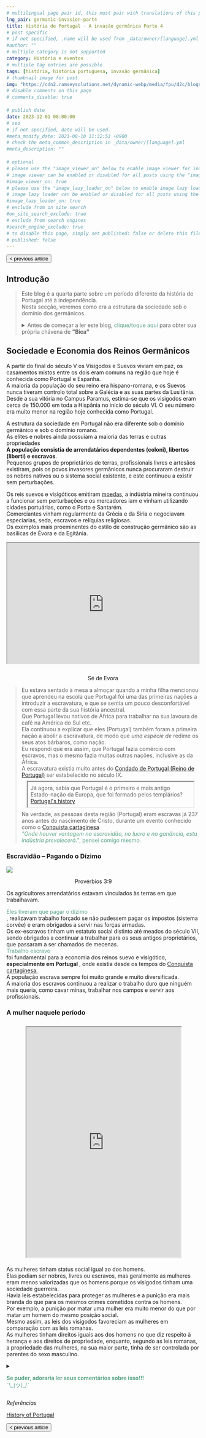 ```yaml
---
# multilingual page pair id, this must pair with translations of this page. (This name must be unique)
lng_pair: germanic-invasion-part4
title: História de Portugal - A invasão germânica Parte 4
# post specific
# if not specified, .name will be used from _data/owner/[language].yml
#author: ""
# multiple category is not supported
category: História e eventos
# multiple tag entries are possible
tags: [história, história portuguesa, invasão germânica]
# thumbnail image for post
img: "https://cdn2.ramseysolutions.net/dynamic-webp/media/fpu/d2c/blogs/tithing_and_offerings/Header_1200x630.jpg/640w.webp"
# disable comments on this page
# comments_disable: true

# publish date
date: 2023-12-01 08:00:00
# seo
# if not specified, date will be used.
#meta_modify_date: 2021-08-10 11:32:53 +0900
# check the meta_common_description in _data/owner/[language].yml
#meta_description: ""

# optional
# please use the "image_viewer_on" below to enable image viewer for individual pages or posts (_posts/ or [language]/_posts folders).
# image viewer can be enabled or disabled for all posts using the "image_viewer_posts: true" setting in _data/conf/main.yml.
#image_viewer_on: true
# please use the "image_lazy_loader_on" below to enable image lazy loader for individual pages or posts (_posts/ or [language]/_posts folders).
# image lazy loader can be enabled or disabled for all posts using the "image_lazy_loader_posts: true" setting in _data/conf/main.yml.
#image_lazy_loader_on: true
# exclude from on site search
#on_site_search_exclude: true
# exclude from search engines
#search_engine_exclude: true
# to disable this page, simply set published: false or delete this file
# published: false
---
```


<style>
  /*
    container{
        float:left;
			  width:100%;
			  margin-bottom: 10px;			                
             }
	image-container{
		width: 30%;
		float:left;
		border: hidden; 
		margin: 20px;
	}
	img{
		object-fit:contain;	  	
	}
 
 */
 /* due to mobile readers I rather center all images */

.image-container {
  width:80%;
  margin-left:auto;
  margin-right:auto;
  margin-bottom:0.5em;
}
.image-container img{
  display:block;
  width:100%;
  object-fit:cover;
  margin-left:auto;
  margin-right:auto;
  }

.image-container p{
  margin-left:auto;
  margin-right:auto;
  padding:0;
  text-align:center;
  filter: invert(40%);
  inline-size:100%;
  overflow-wrap: break-word;
 }

container-text{
       display: block;
        margin-top: 20px; 
        padding-top: 1px;      
	}

ol{
        list-style-type: upper-roman;
        
    }

   /* used as <p class="vertical"></p> instead I can also use <blockquote> 
     or > in md
      */
    video-container{   
		width: 60%;
		float:left;
		border: hidden; 
		margin: 20px;
    }

    iframe{
       position: relative; 
        top: 0; 
        left: 0; 
        width: 100%; 
        height: 100%; 
        object-fit-contain;
    }


	.vertical{
    border-left: 4px solid;
    border-right: 4px solid;
    border-radius: 25px;
    color: blue;
    background-color: #111111;
	margin;0 0 0 -3;
    padding:0 0 0 1em

  }
  vertical-text{
	color: #bbbbbb;
  
  font-family: cursive;
  }
    /* frames text in middle of page */
  framed-text{
    display:block;
    border:inset;
    width:90%;
    margin:0.5em auto 0.5em auto;
    padding:0.5em;
  }
  unframed-text{
    display:block;
    border:hidden;
    width:90%;
    margin:0.5em auto 0.5em auto;
    padding:0.5em;

  }
/** on hover paragraph **/
  .my-p{
        display:inline;
        color:#5ba487;
  }
  .my-p:hover{
    text-decoration: underline;
    cursor:pointer;
  }

  /** Center an element **/
.center {
  display: block;
  margin-left: auto;
  margin-right: auto;
  margin-top: 1em;
  margin-bottom; 1em;
  }
  /** align element to the left **/
  .left{
  display: block;
  align:left
  margin: 1em;
  /*border:solid 1px; */
  }
   
  /* coffee */
  .container {
  width: 300px;
  height: 280px;
  position: relative;
  top: calc(50% - 140px);
  left: calc(50% - 150px);
}
.coffee-header {
  width: 100%;
  height: 80px;
  position: absolute;
  top: 0;
  left: 0;
  background-color: #ddcfcc;
  border-radius: 10px;
}
.coffee-header__buttons {
  width: 25px;
  height: 25px;
  position: absolute;
  top: 25px;
  background-color: #282323;
  border-radius: 50%;
}
.coffee-header__buttons::after {
  content: "";
  width: 8px;
  height: 8px;
  position: absolute;
  bottom: -8px;
  left: calc(50% - 4px);
  background-color: #615e5e;
}
.coffee-header__button-one {
  left: 15px;
}
.coffee-header__button-two {
  left: 50px;
}
.coffee-header__display {
  width: 50px;
  height: 50px;
  position: absolute;
  top: calc(50% - 25px);
  left: calc(50% - 25px);
  border-radius: 50%;
  background-color: #9acfc5;
  border: 5px solid #43beae;
  box-sizing: border-box;
}
.coffee-header__details {
  width: 8px;
  height: 20px;
  position: absolute;
  top: 10px;
  right: 10px;
  background-color: #9b9091;
  box-shadow: -12px 0 0 #9b9091, -24px 0 0 #9b9091;
}
.coffee-medium {
  width: 90%;
  height: 160px;
  position: absolute;
  top: 80px;
  left: calc(50% - 45%);
  background-color: #bcb0af;
}
.coffee-medium:before {
  content: "";
  width: 90%;
  height: 100px;
  background-color: #776f6e;
  position: absolute;
  bottom: 0;
  left: calc(50% - 45%);
  border-radius: 20px 20px 0 0;
}
.coffe-medium__exit {
  width: 60px;
  height: 20px;
  position: absolute;
  top: 0;
  left: calc(50% - 30px);
  background-color: #231f20;
}
.coffe-medium__exit::before {
  content: "";
  width: 50px;
  height: 20px;
  border-radius: 0 0 50% 50%;
  position: absolute;
  bottom: -20px;
  left: calc(50% - 25px);
  background-color: #231f20;
}
.coffe-medium__exit::after {
  content: "";
  width: 10px;
  height: 10px;
  position: absolute;
  bottom: -30px;
  left: calc(50% - 5px);
  background-color: #231f20;
}
.coffee-medium__arm {
  width: 70px;
  height: 20px;
  position: absolute;
  top: 15px;
  right: 25px;
  background-color: #231f20;
}
.coffee-medium__arm::before {
  content: "";
  width: 15px;
  height: 5px;
  position: absolute;
  top: 7px;
  left: -15px;
  background-color: #9e9495;
}
.coffee-medium__cup {
  width: 80px;
  height: 47px;
  position: absolute;
  bottom: 0;
  left: calc(50% - 40px);
  background-color: #FFF;
  border-radius: 0 0 70px 70px / 0 0 110px 110px;
}
.coffee-medium__cup::after {
  content: "";
  width: 20px;
  height: 20px;
  position: absolute;
  top: 6px;
  right: -13px;
  border: 5px solid #FFF;
  border-radius: 50%;
}
@keyframes liquid {
  0% {
    height: 0px;  
    opacity: 1;
  }
  5% {
    height: 0px;  
    opacity: 1;
  }
  20% {
    height: 62px;  
    opacity: 1;
  }
  95% {
    height: 62px;
    opacity: 1;
  }
  100% {
    height: 62px;
    opacity: 0;
  }
}
.coffee-medium__liquid {
  width: 6px;
  height: 63px;
  opacity: 0;
  position: absolute;
  top: 50px;
  left: calc(50% - 3px);
  background-color: #74372b;
  animation: liquid 4s 4s linear infinite;
}
.coffee-medium__smoke {
  width: 8px;
  height: 20px;
  position: absolute;  
  border-radius: 5px;
  background-color: #b3aeae;
}
@keyframes smokeOne {
  0% {
    bottom: 20px;
    opacity: 0;
  }
  40% {
    bottom: 50px;
    opacity: .5;
  }
  80% {
    bottom: 80px;
    opacity: .3;
  }
  100% {
    bottom: 80px;
    opacity: 0;
  }
}
@keyframes smokeTwo {
  0% {
    bottom: 40px;
    opacity: 0;
  }
  40% {
    bottom: 70px;
    opacity: .5;
  }
  80% {
    bottom: 80px;
    opacity: .3;
  }
  100% {
    bottom: 80px;
    opacity: 0;
  }
}
.coffee-medium__smoke-one {
  opacity: 0;
  bottom: 50px;
  left: 102px;
  animation: smokeOne 3s 4s linear infinite;
}
.coffee-medium__smoke-two {
  opacity: 0;
  bottom: 70px;
  left: 118px;
  animation: smokeTwo 3s 5s linear infinite;
}
.coffee-medium__smoke-three {
  opacity: 0;
  bottom: 65px;
  right: 118px;
  animation: smokeTwo 3s 6s linear infinite;
}
.coffee-medium__smoke-for {
  opacity: 0;
  bottom: 50px;
  right: 102px;
  animation: smokeOne 3s 5s linear infinite;
}
.coffee-footer {
  width: 95%;
  height: 15px;
  position: absolute;
  bottom: 25px;
  left: calc(50% - 47.5%);
  background-color: #41bdad;
  border-radius: 10px;
}
.coffee-footer::after {
  content: "";
  width: 106%;
  height: 26px;
  position: absolute;
  bottom: -25px;
  left: -8px;
  background-color: #000;
}
</style>

<button onclick="document.location.href='./2024-04-25-part3'">< previous article</button>

<h2>Introdução</h2>
<div>
  <blockquote>
        <p>
            Este blog é a quarta parte sobre um período diferente da história de Portugal até à independência.<br>
            Nesta secção, veremos como era a estrutura da sociedade sob o domínio dos germânicos.<br>
        </p>
    <details>
        <summary>Antes de começar a ler este blog, <span class ="my-p">clique/toque aqui</span> para obter sua própria chávena de <b>"Bica"</b></summary>
        <div  style="margin:0.5em auto 0.5em auto;width:300px;height:280px;">
            <div class="container">
              <div class="coffee-header">
                <div class="coffee-header__buttons coffee-header__button-one"></div>
                <div class="coffee-header__buttons coffee-header__button-two"></div>
                <div class="coffee-header__display"></div>
                <div class="coffee-header__details"></div>
              </div>
              <div class="coffee-medium">
                <div class="coffe-medium__exit"></div>
                <div class="coffee-medium__arm"></div>
                <div class="coffee-medium__liquid"></div>
                <div class="coffee-medium__smoke coffee-medium__smoke-one"></div>
                <div class="coffee-medium__smoke coffee-medium__smoke-two"></div>
                <div class="coffee-medium__smoke coffee-medium__smoke-three"></div>
                <div class="coffee-medium__smoke coffee-medium__smoke-for"></div>
                <div class="coffee-medium__cup"></div>
              </div>
                <div class="coffee-footer"></div>
            </div>
        </div>                    
              <img src="/assets/img/posts/know-your-menus.png" alt="menu"
              style="display:block;width:80%;border:solid;margin:5px;margin-left:auto;margin-right:auto"
              >            
            <p style="margin-top:1em">
              <span style="color:#5ba487">Clique/toque no texto nesta cor para exibir uma seção oculta com mais informações</span><br>
              <span style="color:#3389de">Observe que você pode clicar/tocar no texto desta cor para direcioná-lo às referências</span><br>
              Você também pode alternar o esquema de cores no canto inferior esquerdo.<br>
              💡= tema claro<br>
              ☾ = tema escuro<br>
              Dependendo do tamanho da tela, pode ser necessário ativar o "Menu Hambúrguer" para que a opção apareça.<br>
              Neste site você também pode optar por ler este blog em ingles, selecione En [<strong>En</strong> Pt]<br>
              Agora, se você quiser ler este blog, ou um link que você abriu em outro idioma, basta selecionar traduzir no menu do seu navegador.<br>
              No Chrome é um menu "Kebab".<br>
            </p>
            <p>
            Então, você tomou seu café, relaxe e aproveite o blog.<br>
            ¯\_(ツ)_/¯<br>
            </p>
    </details>
  </blockquote>
</div>

<h2>Sociedade e Economia dos Reinos Germânicos</h2>
<p>
A partir do final do século V os Visigodos e Suevos viviam em paz, os casamentos mistos entre os dois eram comuns na região que hoje é conhecida como Portugal e Espanha.<br>
A maioria da população do seu reino era hispano-romana, e os Suevos nunca tiveram controlo total sobre a Galécia e as suas partes da Lusitânia.<br>
Desde a sua vitória no Campus Paramus, estima-se que os visigodos eram cerca de 150.000 em toda a Hispânia no início do século VI.
O seu número era muito menor na região hoje conhecida como Portugal.<br>
</p>
<p>
A estrutura da sociedade em Portugal não era diferente sob o domínio germânico e sob o domínio romano.<br>
As elites e nobres ainda possuíam a maioria das terras e outras propriedades<br>
<strong>A população consistia de arrendatários dependentes (coloni), libertos (liberti) e escravos</strong>. <br>
Pequenos grupos de proprietários de terras, profissionais livres e artesãos existiram, pois os povos invasores germânicos nunca procuraram destruir os nobres nativos ou o sistema social existente, e este continuou a existir sem perturbações.<br>
</p>
<p>
Os reis suevos e visigóticos emitiram <a href="https://ler.letras.up.pt/uploads/ficheiros/11091.pdf">moedas</a>, a indústria mineira continuou a funcionar sem perturbações e os mercadores iam e vinham utilizando cidades portuárias, como o Porto e Santarém.<br>
Comerciantes vinham regularmente da Grécia e da Síria e negociavam especiarias, seda, escravos e relíquias religiosas.<br>
Os exemplos mais proeminentes do estilo de construção germânico são as basílicas de Évora e da Egitânia.
</p>
<div
  style="
    position: relative;
    padding-bottom: 56.25%;
    padding-top: 35px;
    height: 0;
    margin-bottom: 2em;
    overflow: hidden;
  "
>
<iframe src="https://www.facebook.com/plugins/video.php?height=314&href=https%3A%2F%2Fwww.facebook.com%2Fwww.grupogala.pt%2Fvideos%2F2551928595078411%2F&show_text=false&width=560&t=0" style="position: absolute; top: 0; left: 0; width: 100%; height: 100%" allowFullScreen="true"></iframe> 
</div>
<p style="position: relative; text-align: center">Sé de Evora</p>
<blockquote>
Eu estava sentado à mesa a almoçar quando a minha filha mencionou que aprendeu na escola que Portugal foi uma das primeiras nações a introduzir a escravatura, e que se sentia um pouco desconfortável com essa parte da sua história ancestral.<br>
Que Portugal levou nativos de África para trabalhar na sua lavoura de café na América do Sul etc.<br>
Ela continuou a explicar que eles (Portugal) também foram a primeira nação a abolir a escravatura, de modo que <i>uma espécie de </i> redime os seus atos bárbaros, como nação. <br>
Eu respondi que era assim, que Portugal fazia comércio com escravos, mas o mesmo fazia muitas outras nações, inclusive as da África.<br>
A escravatura existia muito antes do <a href="https://en.wikipedia.org/wiki/Kingdom_of_Portugal">Condado de Portugal (Reino de Portugal)</a> ser estabelecido no século IX.<br>
<framed-text>
Já agora, sabia que Portugal é o primeiro e mais antigo Estado-nação da Europa, que foi formado pelos templários?<br>
<a href="https://eurydice.eacea.ec.europa.eu/national-education-systems/portugal/historical-development">Portugal's history</a>
</framed-text>
Na verdade, as pessoas desta região (Portugal) eram escravas já 237 anos antes do nascimento de Cristo, durante um evento conhecido como o <a href="https://en.wikipedia.org/wiki/Barcid_conquest_of_Hispania">Conquista cartaginesa</a>
<br>
<details>
<summary class="my-p">
<i>"Onde houver vantagem na escravidão, no lucro e na ganância, esta indústria prevalecerá."</i>, pensei comigo mesmo.
</summary>
<framed-text>
GENEBRA (Notícias da OIT) – O trabalho forçado na economia privada gera 150 mil milhões de dólares em lucros ilegais por ano, cerca de três vezes mais do que o estimado anteriormente, de acordo com um novo relatório da Organização Internacional do Trabalho (OIT).<br>
<a href="https://www.ilo.org/resource/news/ilo-says-forced-labour-generates-annual-profits-us-150-billion">ILO says forced labour generates annual profits of US$ 150 billion</a>
</framed-text>
</details>
</blockquote>
<h3>Escravidão – Pagando o Dízimo</h3>
<div style="width:90%">
<img src="https://cdn2.ramseysolutions.net/dynamic-webp/media/fpu/d2c/blogs/tithing_and_offerings/Header_1200x630.jpg/640w.webp" 
style="display:block;margin-left:auto;margin-right:auto">
 
  <p style="position: relative; text-align: center">Provérbios 3:9</p>
</div>
<p>
Os agricultores arrendatários estavam vinculados às terras em que trabalhavam.<br>
<details style="display:inline">
<summary class="my-p">
Eles tiveram que pagar o dízimo
</summary>
<framed-text>
PAGANDO O DÍZIMO<br>
Levítico 27:30 (TLB) diz: “Um décimo da produção da terra, seja grãos ou frutas, é do Senhor e é santo”. E Provérbios 3:9 (NVI) diz: “Honra ao Senhor com os teus bens, com os primeiros frutos de todas as tuas colheitas.”<br>
<hr>
O dízimo é uma parte (10%) de sua renda dada à igreja local. (A palavra dízimo significa literalmente décimo em hebraico.)<br>
Como o costume do dízimo é bíblico, muitos cristãos e judeus o praticam como parte de sua fé.<br>
<a href="https://www.ramseysolutions.com/budgeting/daves-advice-on-tithing-and-giving">Tithes and Offerings: Your Questions Answered</a><br>
<a href="https://en.wikipedia.org/wiki/Tenant_farmer">Tenant farmer</a>
</framed-text>
</details>
, realizavam trabalho forçado se não pudessem pagar os impostos (sistema corvée) e eram obrigados a servir nas forças armadas.<br>
Os ex-escravos tinham um estatuto social distinto até meados do século VII, sendo obrigados a continuar a trabalhar para os seus antigos proprietários, que passaram a ser chamados de mecenas.<br>
<details style="display:inline">
<summary class = "my-p">Trabalho escravo
</summary>
<framed-text>
O primeiro país a proibir totalmente a escravatura foi a França em 1315, mas esta foi posteriormente utilizada nas suas colónias. <br>
Em 16 de março de 1792, a Dinamarca se tornou o primeiro país a emitir um decreto para abolir o comércio transatlântico de escravos desde o início de 1803<br>
O Japão aboliu a escravidão em 1590<br>
O primeiro estado da América a abolir a escravatura foi em 1777.<br>
Portugal afirma orgulhosamente ser um dos primeiros países a abolir a escravatura após um decreto de 1761, mas isso foi apenas na pátria.<br>
Os traficantes de escravos portugueses simplesmente desviaram o tráfego para as colônias no Brasil, e a abolição total só ocorreu mais de um século depois.<br>
<a href="https://en.wikipedia.org/wiki/Abolitionism">Abolitionism</a><br>
</framed-text>
</details>
 foi fundamental para a economia dos reinos suevo e visigótico, <strong>especialmente em Portugal </strong>, onde existia desde os tempos do <a href="https://en.wikipedia.org/wiki/Barcid_conquest_of_Hispania">Conquista cartaginesa.</a>
<br> 
A população escrava sempre foi muito grande e muito diversificada.<br>
A maioria dos escravos continuou a realizar o trabalho duro que ninguém mais queria, como cavar minas, trabalhar nos campos e servir aos profissionais.<br>
</p>
<h3>A mulher naquele período</h3>
<div style="width:80%;height:600px;padding:10px;margin-left:auto;margin-right:auto">
<iframe src="https://starryai.com/app/user/Azmeux/creation/459544828">
</iframe>
</div>
<p>
As mulheres tinham status social igual ao dos homens.<br>
Elas podiam ser nobres, livres ou escravos, mas geralmente as mulheres eram menos valorizadas que os homens porque os visigodos tinham uma sociedade guerreira.<br>
Havia leis estabelecidas para proteger as mulheres e a punição era mais branda do que para os mesmos crimes cometidos contra os homens.<br>
Por exemplo, a punição por matar uma mulher era muito menor do que por matar um homem do mesmo posição social.<br>
Mesmo assim, as leis dos visigodos favoreciam as mulheres em comparação com as leis romanas.<br>
As mulheres tinham direitos iguais aos dos homens no que diz respeito à herança e aos direitos de propriedade, enquanto, segundo as leis romanas, a propriedade das mulheres, na sua maior parte, tinha de ser controlada por parentes do sexo masculino.<br>
</p>
<details>
        <summary>
        <p>
        <div class="my-p">
         <strong>Se puder, adoraria ler seus comentários sobre isso!!!</strong><br>
        ¯\_(ツ)_/¯<br>
        </div>
        </p>
        </summary>
        <p>
        Use <strong>DISQUS</strong> na parte inferior de cada blog para postar comentários.<br>
        Dessa forma, serei notificado quando você adicionar um comentário, etc.<br>
       É gratuito e fácil de usar, basta criar uma conta se for um novo usuário.<br>
        </p>
</details>
<p>
<i>Referências</i>
</p>
<p>
<a href="https://www.amazon.com/History-Portugal-Captivating-Portuguese-Countries/dp/1637165579">History of Portugal</a><br>
</p>
<button onclick="document.location.href='./2024-04-25-part3'">< previous article</button>
